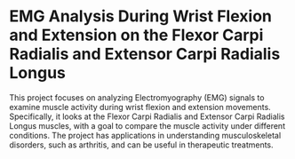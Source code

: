 # EMG Analysis During Wrist Flexion and Extension on the Flexor Carpi Radialis and Extensor Carpi Radialis Longus
This project focuses on analyzing Electromyography (EMG) signals to examine muscle activity during wrist flexion and extension movements. 
Specifically, it looks at the Flexor Carpi Radialis and Extensor Carpi Radialis Longus muscles, with a goal to compare the muscle activity under different conditions.
The project has applications in understanding musculoskeletal disorders, such as arthritis, and can be useful in therapeutic treatments.
